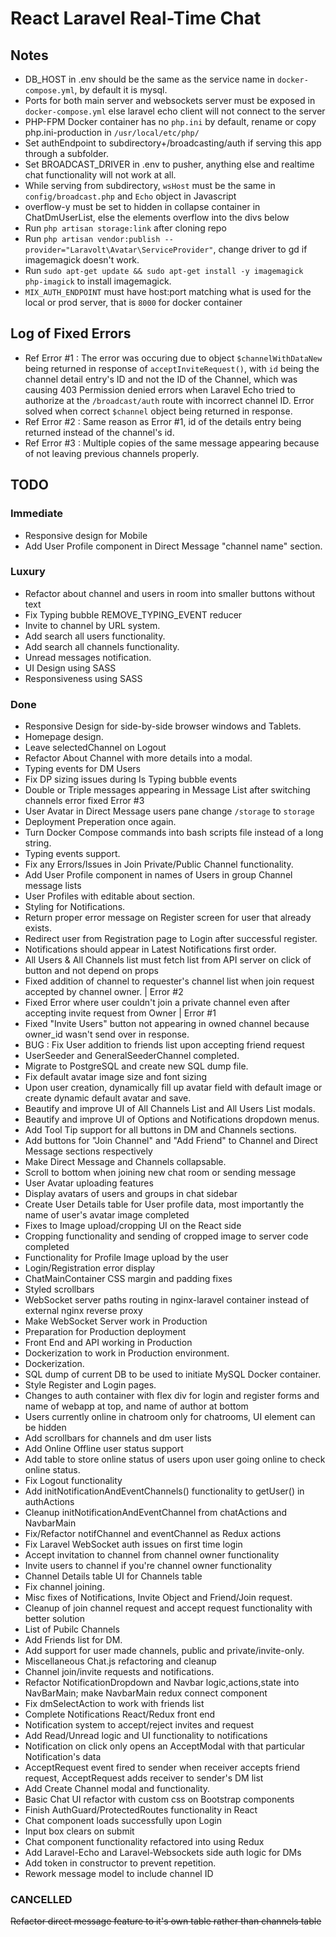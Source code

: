 # React Laravel Real-Time Chat

## Notes

-   DB_HOST in .env should be the same as the service name in `docker-compose.yml`, by default it is mysql.
-   Ports for both main server and websockets server must be exposed in `docker-compose.yml` else laravel echo client will not connect to the server
-   PHP-FPM Docker container has no `php.ini` by default, rename or copy php.ini-production in `/usr/local/etc/php/`
-   Set authEndpoint to subdirectory+/broadcasting/auth if serving this app through a subfolder.
-   Set BROADCAST_DRIVER in .env to pusher, anything else and realtime chat functionality will not work at all.
-   While serving from subdirectory, `wsHost` must be the same in `config/broadcast.php` and `Echo` object in Javascript
-   overflow-y must be set to hidden in collapse container in ChatDmUserList, else the elements overflow into the divs below
-   Run `php artisan storage:link` after cloning repo
-   Run `php artisan vendor:publish --provider="Laravolt\Avatar\ServiceProvider"`, change driver to gd if imagemagick doesn't work.
-   Run `sudo apt-get update && sudo apt-get install -y imagemagick php-imagick` to install imagemagick.
-   `MIX_AUTH_ENDPOINT` must have host:port matching what is used for the local or prod server, that is `8000` for docker container

## Log of Fixed Errors

-   Ref Error #1 : The error was occuring due to object `$channelWithDataNew` being returned in response of `acceptInviteRequest()`, with `id` being the channel detail entry's ID and not the ID of the Channel, which was causing 403 Permission denied errors when Laravel Echo tried to authorize at the `/broadcast/auth` route with incorrect channel ID.
    Error solved when correct `$channel` object being returned in response.
-   Ref Error #2 : Same reason as Error #1, id of the details entry being returned instead of the channel's id.
-   Ref Error #3 : Multiple copies of the same message appearing because of not leaving previous channels properly.

## TODO

### Immediate

-   Responsive design for Mobile
-   Add User Profile component in Direct Message "channel name" section.

### Luxury

-   Refactor about channel and users in room into smaller buttons without text
-   Fix Typing bubble REMOVE_TYPING_EVENT reducer
-   Invite to channel by URL system.
-   Add search all users functionality.
-   Add search all channels functionality.
-   Unread messages notification.
-   UI Design using SASS
-   Responsiveness using SASS

### Done

-   Responsive Design for side-by-side browser windows and Tablets.
-   Homepage design.
-   Leave selectedChannel on Logout
-   Refactor About Channel with more details into a modal.
-   Typing events for DM Users
-   Fix DP sizing issues during Is Typing bubble events
-   Double or Triple messages appearing in Message List after switching channels error fixed Error #3
-   User Avatar in Direct Message users pane change `/storage` to `storage`
-   Deployment Preperation once again.
-   Turn Docker Compose commands into bash scripts file instead of a long string.
-   Typing events support.
-   Fix any Errors/Issues in Join Private/Public Channel functionality.
-   Add User Profile component in names of Users in group Channel message lists
-   User Profiles with editable about section.
-   Styling for Notifications.
-   Return proper error message on Register screen for user that already exists.
-   Redirect user from Registration page to Login after successful register.
-   Notifications should appear in Latest Notifications first order.
-   All Users & All Channels list must fetch list from API server on click of button and not depend on props
-   Fixed addition of channel to requester's channel list when join request accepted by channel owner. | Error #2
-   Fixed Error where user couldn't join a private channel even after accepting invite request from Owner | Error #1
-   Fixed "Invite Users" button not appearing in owned channel because owner_id wasn't send over in response.
-   BUG : Fix User addition to friends list upon accepting friend request
-   UserSeeder and GeneralSeederChannel completed.
-   Migrate to PostgreSQL and create new SQL dump file.
-   Fix default avatar image size and font sizing
-   Upon user creation, dynamically fill up avatar field with default image or create dynamic default avatar and save.
-   Beautify and improve UI of All Channels List and All Users List modals.
-   Beautify and improve UI of Options and Notifications dropdown menus.
-   Add Tool Tip support for all buttons in DM and Channels sections.
-   Add buttons for "Join Channel" and "Add Friend" to Channel and Direct Message sections respectively
-   Make Direct Message and Channels collapsable.
-   Scroll to bottom when joining new chat room or sending message
-   User Avatar uploading features
-   Display avatars of users and groups in chat sidebar
-   Create User Details table for User profile data, most importantly the name of user's avatar image completed
-   Fixes to Image upload/cropping UI on the React side
-   Cropping functionality and sending of cropped image to server code completed
-   Functionality for Profile Image upload by the user
-   Login/Registration error display
-   ChatMainContainer CSS margin and padding fixes
-   Styled scrollbars
-   WebSocket server paths routing in nginx-laravel container instead of external nginx reverse proxy
-   Make WebSocket Server work in Production
-   Preparation for Production deployment
-   Front End and API working in Production
-   Dockerization to work in Production environment.
-   Dockerization.
-   SQL dump of current DB to be used to initiate MySQL Docker container.
-   Style Register and Login pages.
-   Changes to auth container with flex div for login and register forms and name of webapp at top, and name of author at bottom
-   Users currently online in chatroom only for chatrooms, UI element can be hidden
-   Add scrollbars for channels and dm user lists
-   Add Online Offline user status support
-   Add table to store online status of users upon user going online to check online status.
-   Fix Logout functionality
-   Add initNotificationAndEventChannels() functionality to getUser() in authActions
-   Cleanup initNotificationAndEventChannel from chatActions and NavbarMain
-   Fix/Refactor notifChannel and eventChannel as Redux actions
-   Fix Laravel WebSocket auth issues on first time login
-   Accept invitation to channel from channel owner functionality
-   Invite users to channel if you're channel owner functionality
-   Channel Details table UI for Channels table
-   Fix channel joining.
-   Misc fixes of Notifications, Invite Object and Friend/Join request.
-   Cleanup of join channel request and accept request functionality with better solution
-   List of Pubilc Channels
-   Add Friends list for DM.
-   Add support for user made channels, public and private/invite-only.
-   Miscellaneous Chat.js refactoring and cleanup
-   Channel join/invite requests and notifications.
-   Refactor NotificationDropdown and Navbar logic,actions,state into NavBarMain; make NavbarMain redux connect component
-   Fix dmSelectAction to work with friends list
-   Complete Notifications React/Redux front end
-   Notification system to accept/reject invites and request
-   Add Read/Unread logic and UI functionality to notifications
-   Notification on click only opens an AcceptModal with that particular Notification's data
-   AcceptRequest event fired to sender when receiver accepts friend request, AcceptRequest adds receiver to sender's DM list
-   Add Create Channel modal and functionality.
-   Basic Chat UI refactor with custom css on Bootstrap components
-   Finish AuthGuard/ProtectedRoutes functionality in React
-   Chat component loads successfully upon Login
-   Input box clears on submit
-   Chat component functionality refactored into using Redux
-   Add Laravel-Echo and Laravel-Websockets side auth logic for DMs
-   Add token in constructor to prevent repetition.
-   Rework message model to include channel ID

### CANCELLED

<del>Refactor direct message feature to it's own table rather than channels table</del>
